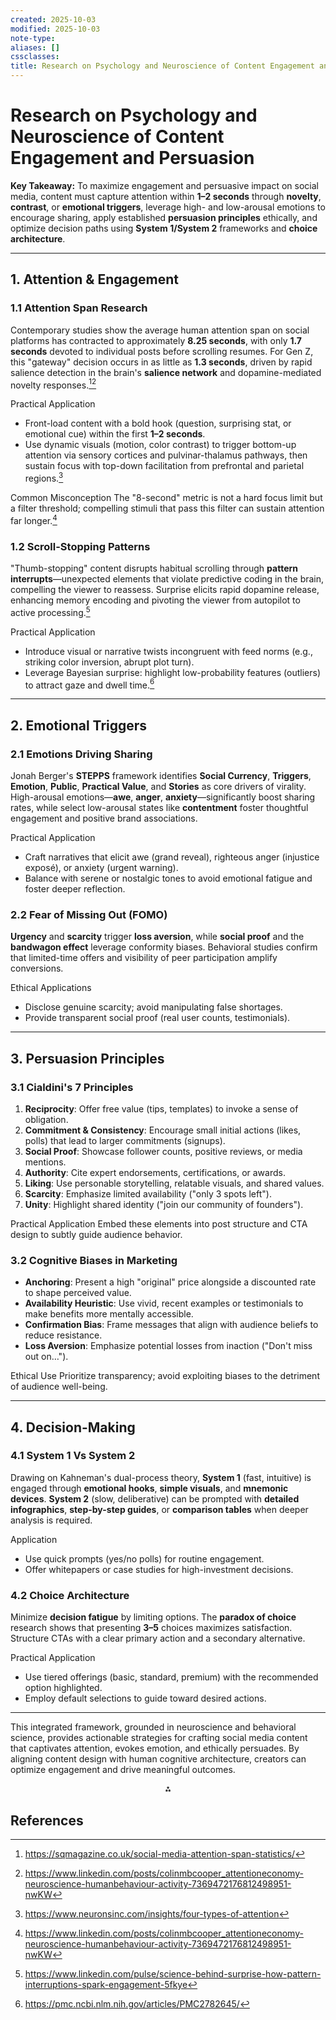```yaml
---
created: 2025-10-03
modified: 2025-10-03
note-type:
aliases: []
cssclasses:
title: Research on Psychology and Neuroscience of Content Engagement and Persuasion
---
```

# Research on Psychology and Neuroscience of Content Engagement and Persuasion

**Key Takeaway:**
To maximize engagement and persuasive impact on social media, content must capture attention within **1–2 seconds** through **novelty**, **contrast**, or **emotional triggers**, leverage high- and low-arousal emotions to encourage sharing, apply established **persuasion principles** ethically, and optimize decision paths using **System 1/System 2** frameworks and **choice architecture**.

***
## 1. Attention \& Engagement

### 1.1 Attention Span Research

Contemporary studies show the average human attention span on social platforms has contracted to approximately **8.25 seconds**, with only **1.7 seconds** devoted to individual posts before scrolling resumes. For Gen Z, this "gateway" decision occurs in as little as **1.3 seconds**, driven by rapid salience detection in the brain's **salience network** and dopamine-mediated novelty responses.[^1][^2]

Practical Application

- Front-load content with a bold hook (question, surprising stat, or emotional cue) within the first **1–2 seconds**.
- Use dynamic visuals (motion, color contrast) to trigger bottom-up attention via sensory cortices and pulvinar-thalamus pathways, then sustain focus with top-down facilitation from prefrontal and parietal regions.[^3]

Common Misconception
The "8-second" metric is not a hard focus limit but a filter threshold; compelling stimuli that pass this filter can sustain attention far longer.[^2]

### 1.2 Scroll-Stopping Patterns

"Thumb-stopping" content disrupts habitual scrolling through **pattern interrupts**—unexpected elements that violate predictive coding in the brain, compelling the viewer to reassess. Surprise elicits rapid dopamine release, enhancing memory encoding and pivoting the viewer from autopilot to active processing.[^4]

Practical Application

- Introduce visual or narrative twists incongruent with feed norms (e.g., striking color inversion, abrupt plot turn).
- Leverage Bayesian surprise: highlight low-probability features (outliers) to attract gaze and dwell time.[^5]

***
## 2. Emotional Triggers

### 2.1 Emotions Driving Sharing

Jonah Berger's **STEPPS** framework identifies **Social Currency**, **Triggers**, **Emotion**, **Public**, **Practical Value**, and **Stories** as core drivers of virality. High-arousal emotions—**awe**, **anger**, **anxiety**—significantly boost sharing rates, while select low-arousal states like **contentment** foster thoughtful engagement and positive brand associations.

Practical Application

- Craft narratives that elicit awe (grand reveal), righteous anger (injustice exposé), or anxiety (urgent warning).
- Balance with serene or nostalgic tones to avoid emotional fatigue and foster deeper reflection.

### 2.2 Fear of Missing Out (FOMO)

**Urgency** and **scarcity** trigger **loss aversion**, while **social proof** and the **bandwagon effect** leverage conformity biases. Behavioral studies confirm that limited-time offers and visibility of peer participation amplify conversions.

Ethical Applications

- Disclose genuine scarcity; avoid manipulating false shortages.
- Provide transparent social proof (real user counts, testimonials).

***
## 3. Persuasion Principles

### 3.1 Cialdini's 7 Principles

1. **Reciprocity**: Offer free value (tips, templates) to invoke a sense of obligation.
2. **Commitment \& Consistency**: Encourage small initial actions (likes, polls) that lead to larger commitments (signups).
3. **Social Proof**: Showcase follower counts, positive reviews, or media mentions.
4. **Authority**: Cite expert endorsements, certifications, or awards.
5. **Liking**: Use personable storytelling, relatable visuals, and shared values.
6. **Scarcity**: Emphasize limited availability ("only 3 spots left").
7. **Unity**: Highlight shared identity ("join our community of founders").

Practical Application
Embed these elements into post structure and CTA design to subtly guide audience behavior.

### 3.2 Cognitive Biases in Marketing

- **Anchoring**: Present a high "original" price alongside a discounted rate to shape perceived value.
- **Availability Heuristic**: Use vivid, recent examples or testimonials to make benefits more mentally accessible.
- **Confirmation Bias**: Frame messages that align with audience beliefs to reduce resistance.
- **Loss Aversion**: Emphasize potential losses from inaction ("Don't miss out on…").

Ethical Use
Prioritize transparency; avoid exploiting biases to the detriment of audience well-being.

***
## 4. Decision-Making

### 4.1 System 1 Vs System 2

Drawing on Kahneman's dual-process theory, **System 1** (fast, intuitive) is engaged through **emotional hooks**, **simple visuals**, and **mnemonic devices**. **System 2** (slow, deliberative) can be prompted with **detailed infographics**, **step-by-step guides**, or **comparison tables** when deeper analysis is required.

Application

- Use quick prompts (yes/no polls) for routine engagement.
- Offer whitepapers or case studies for high-investment decisions.

### 4.2 Choice Architecture

Minimize **decision fatigue** by limiting options. The **paradox of choice** research shows that presenting **3–5** choices maximizes satisfaction. Structure CTAs with a clear primary action and a secondary alternative.

Practical Application

- Use tiered offerings (basic, standard, premium) with the recommended option highlighted.
- Employ default selections to guide toward desired actions.

***

This integrated framework, grounded in neuroscience and behavioral science, provides actionable strategies for crafting social media content that captivates attention, evokes emotion, and ethically persuades. By aligning content design with human cognitive architecture, creators can optimize engagement and drive meaningful outcomes.
<div align="center">⁂</div>

## References

[^1]: <https://sqmagazine.co.uk/social-media-attention-span-statistics/>
[^2]: <https://www.linkedin.com/posts/colinmbcooper_attentioneconomy-neuroscience-humanbehaviour-activity-7369472176812498951-nwKW>
[^3]: <https://www.neuronsinc.com/insights/four-types-of-attention>
[^4]: <https://www.linkedin.com/pulse/science-behind-surprise-how-pattern-interruptions-spark-engagement-5fkye>
[^5]: <https://pmc.ncbi.nlm.nih.gov/articles/PMC2782645/>
[^6]: <https://mmaglobal.com/news/mobile-marketing-association-reveal-brands-need-first-second-strategy>
[^7]: <https://www.sparksocialagency.com/blog/5-tips-to-create-scroll-stopping-social-media-hooks>
[^8]: <https://www.goldenstepsaba.com/resources/average-attention-span>
[^9]: <https://pubmed.ncbi.nlm.nih.gov/36368525/>
[^10]: <https://www.reddit.com/r/SocialMediaMarketing/comments/1mtu0h9/6_real_hook_examples_that_stop_the_scroll_not/>
[^11]: <https://www.minthc.co.nz/insights/the-rise-of-the-goldfish-like-attention-span>
[^12]: <https://mmaglobal.com/files/documents/mma_first_second_strategy_executive_summary_0.pdf>
[^13]: <https://www.linkedin.com/pulse/10-scroll-stopping-hook-templates-transform-your-social-nutan-barik-flt3c>
[^14]: <https://www.nytimes.com/2025/06/23/learning/8-seconds.html>
[^15]: <https://www.teads.com/blog/teads-omd-neuroscience-attention-latin-american-ads/2629/>
[^16]: <https://www.adobe.com/creativecloud/business/teams/resources/how-to/create-scroll-stopping-social-media-graphics.html>
[^17]: <https://www.highfocuscenters.com/2025/06/18/understanding-attention-spans-whats-happening-to-our-focus/>
[^18]: <https://pmc.ncbi.nlm.nih.gov/articles/PMC3413263/>
[^19]: <https://www.forbes.com/sites/shanesnow/2023/01/16/science-shows-humans-have-massive-capacity-for-sustained-attention-and-storytelling-unlocks-it/>
[^20]: <https://pronarrative.com.au/pattern-interrupts-how-to-use-them-and-why-theyre-fn-awesome/>
[^21]: <https://pmc.ncbi.nlm.nih.gov/articles/PMC3834051/>
[^22]: <https://pmc.ncbi.nlm.nih.gov/articles/PMC3271374/>
[^23]: <https://www.linkedin.com/pulse/marketers-guide-pattern-interrupt-thumbstopping-chuck-copenspire>
[^24]: <https://direct.mit.edu/imag/article/doi/10.1162/imag_a_00459/127404/Hierarchical-surprise-signals-in-naturalistic>
[^25]: <https://www.biorxiv.org/content/10.1101/2020.11.10.376368v1.full-text>
[^26]: <https://learnwhywebuy.com/pattern-interrupt/>
[^27]: <https://www.nature.com/articles/s41598-020-59096-y>
[^28]: <https://www.sciencedirect.com/science/article/pii/S105381192030272X>
[^29]: <https://intergrowth.com/content-marketing/pattern-interrupts/>
[^30]: <https://www.neuroscienceof.com/branding-blog/neuroscience-of-exogenous-attention-for-brands-contrast>
[^31]: <https://www.sciencedirect.com/science/article/pii/S0022103122000634>
[^32]: <https://www.forbes.com/sites/patriciaduchene/2020/07/17/the-science-behind-pattern-interrupt/>
[^33]: <https://www.sciencedirect.com/science/article/pii/S0959438823000831>
[^34]: <https://standard.asl.org/27705/uncategorized/social-media-causes-attention-spans-to-drop/>
[^35]: <https://www.youtube.com/watch?v=0IPHbzxAGx8>
[^36]: <https://www.frontiersin.org/journals/human-neuroscience/articles/10.3389/fnhum.2022.1020260/full>
[^37]: <https://danieldoan.net/master-pattern-interrupts/>
[^38]: <https://deliveredsocial.com/top-tips-for-social-media-images>
[^39]: <https://www.amraandelma.com/user-attention-span-statistics/>
[^40]: <https://eightclients.com.au/scroll-stopping-strategy-guide-social-media/>
[^41]: <https://www.apa.org/news/podcasts/speaking-of-psychology/attention-spans>
